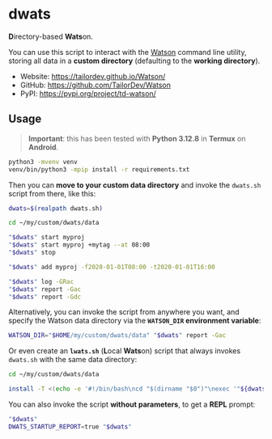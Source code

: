 # dwats

**D**irectory-based **Wats**on.

You can use this script to interact with the [Watson](https://github.com/TailorDev/Watson) command line utility, storing all data in a **custom directory** (defaulting to the **working directory**).

- Website: https://tailordev.github.io/Watson/
- GitHub: https://github.com/TailorDev/Watson
- PyPI: https://pypi.org/project/td-watson/

## Usage

> **Important**: this has been tested with **Python 3.12.8** in **Termux** on **Android**.

```bash
python3 -mvenv venv
venv/bin/python3 -mpip install -r requirements.txt
```

Then you can **move to your custom data directory** and invoke the `dwats.sh` script from there, like this:

```bash
dwats=$(realpath dwats.sh)

cd ~/my/custom/dwats/data

"$dwats" start myproj
"$dwats" start myproj +mytag --at 08:00
"$dwats" stop

"$dwats" add myproj -f2020-01-01T08:00 -t2020-01-01T16:00

"$dwats" log -GRac
"$dwats" report -Gac
"$dwats" report -Gdc
```

Alternatively, you can invoke the script from anywhere you want, and specify the Watson data directory via the **`WATSON_DIR` environment variable**:

```bash
WATSON_DIR="$HOME/my/custom/dwats/data" "$dwats" report -Gac
```

Or even create an **`lwats.sh`** (**L**ocal **Wats**on) script that always invokes `dwats.sh` with the same data directory:

```bash
cd ~/my/custom/dwats/data

install -T <(echo -e '#!/bin/bash\ncd "$(dirname "$0")"\nexec '"${dwats@Q}"' "$@"') lwats.sh
```

You can also invoke the script **without parameters**, to get a **REPL** prompt:

```bash
"$dwats"
DWATS_STARTUP_REPORT=true "$dwats"
```
